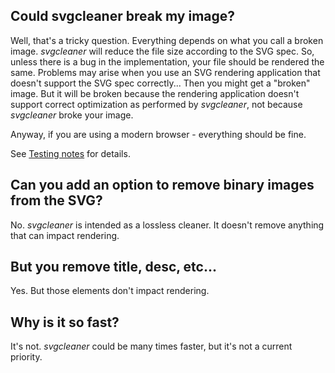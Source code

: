 ## Could svgcleaner break my image?

Well, that's a tricky question. Everything depends on what you call a broken image.
*svgcleaner* will reduce the file size according to the SVG spec. So, unless there is a bug
in the implementation, your file should be rendered the same. Problems may arise when you
use an SVG rendering application that doesn't support the SVG spec correctly... Then you might get
a "broken" image. But it will be broken because the rendering application doesn't support correct
optimization as performed by *svgcleaner*, not because *svgcleaner* broke your image.

Anyway, if you are using a modern browser - everything should be fine.

See [Testing notes](docs/testing_notes.rst) for details.

## Can you add an option to remove binary images from the SVG?

No. *svgcleaner* is intended as a lossless cleaner. It doesn't remove anything that
can impact rendering.

## But you remove title, desc, etc...

Yes. But those elements don't impact rendering.

## Why is it so fast?

It's not. *svgcleaner* could be many times faster, but it's not a current priority.
